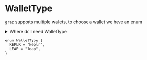 # WalletType

`graz` supports multiple wallets, to choose a wallet we have an enum

<details><summary>Where do I need WalletType</summary>
<p>

- [`useConnect`](../hooks/useConnect.md)
- [`useCheckWallet`](../hooks/useCheckWallet.md)
- [`useSuggestChainAndConnect`](../hooks/useSuggestChainAndConnect.md)
- [`GrazProvider`](../provider/grazProvider.md)

</p>
</details>

```tsx
enum WalletType {
  KEPLR = "keplr",
  LEAP = "leap",
}
```
